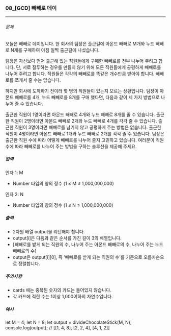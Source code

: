 ### 08\_[GCD] 빼빼로 데이

---

###### 문제

오늘은 빼빼로 데이입니다. 한 회사의 팀장은 출근길에 아몬드 빼빼로 M개와 누드 빼빼로 N개를 구매하여 아침 일찍 출근길에 나섰습니다.

팀장은 자신보다 먼저 출근해 있는 직원들에게 구매한 빼빼로를 전부 나누어 주려고 합니다.
단, 서로 질투하는 경우를 만들지 않기 위해 모든 직원들에게 공평하게 빼빼로를 나누어 주려고 합니다.
직원들은 각각의 빼빼로를 똑같은 개수만큼 받아야 합니다. 빼빼로를 쪼개서 줄 수는 없습니다.

하지만 회사에 도착하기 전이라 몇 명의 직원들이 있는지 모르는 상황입니다.
팀장이 아몬드 빼빼로를 4개, 누드 빼빼로를 8개를 구매 했다면, 다음과 같이 세 가지 방법으로 나누어 줄 수 있습니다.

출근한 직원이 1명이라면 아몬드 빼빼로 4개와 누드 빼빼로 8개를 줄 수 있습니다.
출근한 직원이 2명이라면 아몬드 빼빼로 2개와 누드 빼빼로 4개를 각각 줄 수 있습니다.
출근한 직원이 3명이라면 빼빼로를 남기지 않고 공평하게 주는 방법은 없습니다.
출근한 직원이 4명이라면 아몬드 빼빼로 1개와 누드 빼빼로 2개를 각각 줄 수 있습니다.
팀장은 출근한 직원 수에 따라 어떻게 빼빼로를 나누어 줄지 고민하고 있습니다.
여러분이 직원 수에 따라 빼빼로를 나누어 주는 방법을 구하는 솔루션을 제공해 주세요.

##### 입력

인자 1: M

- Number 타입의 양의 정수 (1 ≤ M ≤ 1,000,000,000)

인자 2: N

- Number 타입의 양의 정수 (1 ≤ N ≤ 1,000,000,000)

##### 출력

- 2차원 배열 output을 리턴해야 합니다.
- output[i]은 다음과 같은 순서를 가진 길이 3의 배열입니다.
- [빼빼로를 받게 되는 직원의 수, 나누어 주는 아몬드 빼빼로의 수, 나누어 주는 누드 빼빼로의 수]
- output은 output[i][0], 즉 '빼빼로를 받게 되는 직원의 수'를 기준으로 오름차순으로 정렬합니다.

##### 주의사항

- cards 에는 중복된 숫자의 카드는 들어있지 않습니다.
- 각 카드에 적힌 수는 1이상 1,000이하의 자연수입니다.

##### 예시

let M = 4;
let N = 8;
let output = divideChocolateStick(M, N);
console.log(output);
// [[1, 4, 8], [2, 2, 4], [4, 1, 2]]
